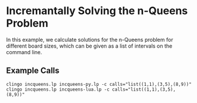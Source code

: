 # Incremantally Solving the n-Queens Problem

In this example, we calculate solutions for the n-Queens problem for different
board sizes, which can be given as a list of intervals on the command line.

## Example Calls

    clingo incqueens.lp incqueens-py.lp -c calls="list((1,1),(3,5),(8,9))"
    clingo incqueens.lp incqueens-lua.lp -c calls="list((1,1),(3,5),(8,9))"
